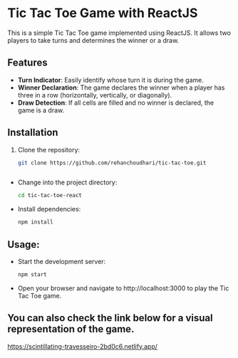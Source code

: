 # Tic Tac Toe Game with ReactJS

This is a simple Tic Tac Toe game implemented using ReactJS. It allows two players to take turns and determines the winner or a draw.

## Features

- **Turn Indicator**: Easily identify whose turn it is during the game.
- **Winner Declaration**: The game declares the winner when a player has three in a row (horizontally, vertically, or diagonally).
- **Draw Detection**: If all cells are filled and no winner is declared, the game is a draw.

## Installation

1. Clone the repository:

   ```bash
   git clone https://github.com/rehanchoudhari/tic-tac-toe.git



- Change into the project directory:

  ```bash
  cd tic-tac-toe-react


- Install dependencies:

  ```bash
  npm install


## Usage:
- Start the development server:

  ```bash
  npm start

- Open your browser and navigate to http://localhost:3000 to play the Tic Tac Toe game.


## You can also check the link below for a visual representation of the game.

  https://scintillating-travesseiro-2bd0c6.netlify.app/





  
